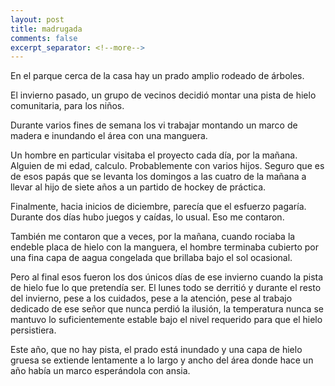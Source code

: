 ```yaml
---
layout: post
title: madrugada
comments: false
excerpt_separator: <!--more-->
---
```


En el parque cerca de la casa hay un prado amplio rodeado de árboles. 

El invierno pasado, un grupo de vecinos decidió montar una pista de hielo comunitaria, para los niños. 

Durante varios fines de semana los vi trabajar montando un marco de madera e inundando el área con una manguera. 

Un hombre en particular visitaba el proyecto cada día, por la mañana. Alguien de mi edad, calculo. Probablemente con varios hijos. Seguro que es de esos papás que se levanta los domingos a las cuatro de la mañana a llevar al hijo de siete años a un partido de hockey de práctica. 

Finalmente, hacia inicios de diciembre, parecía que el esfuerzo pagaría. Durante dos días hubo juegos y caídas, lo usual. Eso me contaron.

También me contaron que a veces, por la mañana, cuando rociaba la endeble placa de hielo con la manguera, el hombre terminaba cubierto por una fina capa de aagua congelada que brillaba bajo el sol ocasional. 

Pero al final esos fueron los dos únicos días de ese invierno cuando la pista de hielo fue lo que pretendía ser. El lunes todo se derritió y durante el resto del invierno, pese a los cuidados, pese a la atención, pese al trabajo dedicado de ese señor que nunca perdió la ilusión, la temperatura nunca se mantuvo lo suficientemente estable bajo el nivel requerido para que el hielo persistiera. 

Este año, que no hay pista, el prado está inundado y una capa de hielo gruesa se extiende lentamente a lo largo y ancho del área donde hace un año había un marco esperándola con ansia.  
